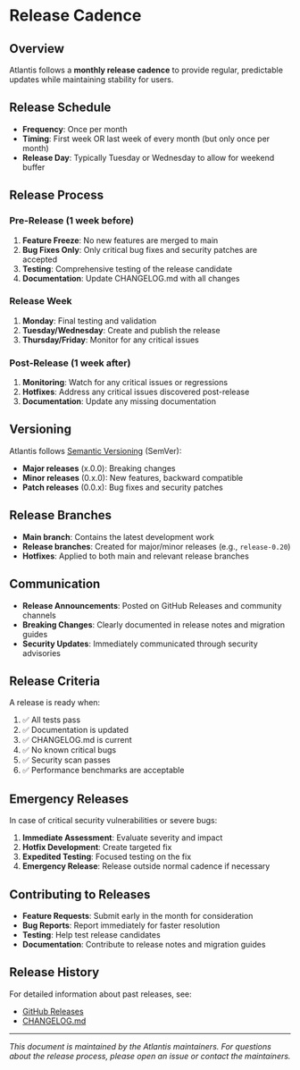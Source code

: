 # Release Cadence

## Overview

Atlantis follows a **monthly release cadence** to provide regular, predictable updates while maintaining stability for users.

## Release Schedule

-  **Frequency**: Once per month
-  **Timing**: First week OR last week of every month (but only once per month)
-  **Release Day**: Typically Tuesday or Wednesday to allow for weekend buffer

## Release Process

### Pre-Release (1 week before)

1. **Feature Freeze**: No new features are merged to main
2. **Bug Fixes Only**: Only critical bug fixes and security patches are accepted
3. **Testing**: Comprehensive testing of the release candidate
4. **Documentation**: Update CHANGELOG.md with all changes

### Release Week

1. **Monday**: Final testing and validation
2. **Tuesday/Wednesday**: Create and publish the release
3. **Thursday/Friday**: Monitor for any critical issues

### Post-Release (1 week after)

1. **Monitoring**: Watch for any critical issues or regressions
2. **Hotfixes**: Address any critical issues discovered post-release
3. **Documentation**: Update any missing documentation

## Versioning

Atlantis follows [Semantic Versioning](https://semver.org/) (SemVer):

-  **Major releases** (x.0.0): Breaking changes
-  **Minor releases** (0.x.0): New features, backward compatible
-  **Patch releases** (0.0.x): Bug fixes and security patches

## Release Branches

-  **Main branch**: Contains the latest development work
-  **Release branches**: Created for major/minor releases (e.g., `release-0.20`)
-  **Hotfixes**: Applied to both main and relevant release branches

## Communication

-  **Release Announcements**: Posted on GitHub Releases and community channels
-  **Breaking Changes**: Clearly documented in release notes and migration guides
-  **Security Updates**: Immediately communicated through security advisories

## Release Criteria

A release is ready when:

1. ✅ All tests pass
2. ✅ Documentation is updated
3. ✅ CHANGELOG.md is current
4. ✅ No known critical bugs
5. ✅ Security scan passes
6. ✅ Performance benchmarks are acceptable

## Emergency Releases

In case of critical security vulnerabilities or severe bugs:

1. **Immediate Assessment**: Evaluate severity and impact
2. **Hotfix Development**: Create targeted fix
3. **Expedited Testing**: Focused testing on the fix
4. **Emergency Release**: Release outside normal cadence if necessary

## Contributing to Releases

-  **Feature Requests**: Submit early in the month for consideration
-  **Bug Reports**: Report immediately for faster resolution
-  **Testing**: Help test release candidates
-  **Documentation**: Contribute to release notes and migration guides

## Release History

For detailed information about past releases, see:

-  [GitHub Releases](https://github.com/runatlantis/atlantis/releases)
-  [CHANGELOG.md](./CHANGELOG.md)

---

_This document is maintained by the Atlantis maintainers. For questions about the release process, please open an issue or contact the maintainers._
